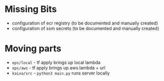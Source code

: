 # Missing Bits
- configuration of ecr registry (to be documented and manually created)
- configuration of ssm secrets (to be documented and manually created)

# Moving parts
- `ops/local` - tf apply brings up local lambda
- `ops/aws` - tf apply brings up aws lambda + url
- `kaixo/src` - `python3 main.py` runs server locally 